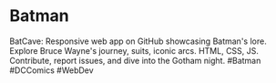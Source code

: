 # Batman
BatCave: Responsive web app on GitHub showcasing Batman's lore. Explore Bruce Wayne's journey, suits, iconic arcs. HTML, CSS, JS. Contribute, report issues, and dive into the Gotham night. #Batman #DCComics #WebDev

